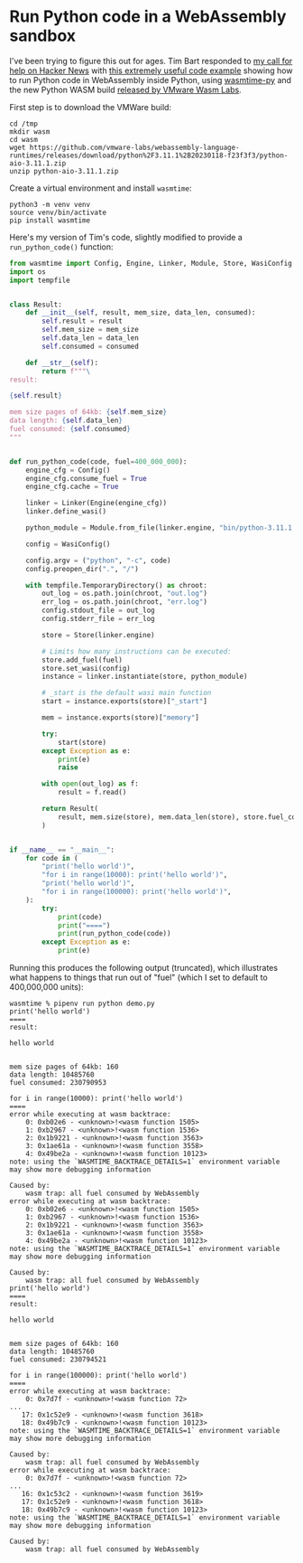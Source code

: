 # Run Python code in a WebAssembly sandbox

I've been trying to figure this out for ages. Tim Bart responded to [my call for help on Hacker News](https://news.ycombinator.com/item?id=34598024) with [this extremely useful code example](https://gist.github.com/pims/711549577759ad1341f1a90860f1f3a5) showing how to run Python code in WebAssembly inside Python, using [wasmtime-py](https://github.com/bytecodealliance/wasmtime-py) and the new Python WASM build [released by VMware Wasm Labs](https://wasmlabs.dev/articles/python-wasm32-wasi/).

First step is to download the VMWare build:

```
cd /tmp
mkdir wasm
cd wasm
wget https://github.com/vmware-labs/webassembly-language-runtimes/releases/download/python%2F3.11.1%2B20230118-f23f3f3/python-aio-3.11.1.zip
unzip python-aio-3.11.1.zip
```
Create a virtual environment and install `wasmtime`:
```
python3 -m venv venv
source venv/bin/activate
pip install wasmtime
```

Here's my version of Tim's code, slightly modified to provide a `run_python_code()` function:

```python
from wasmtime import Config, Engine, Linker, Module, Store, WasiConfig
import os
import tempfile


class Result:
    def __init__(self, result, mem_size, data_len, consumed):
        self.result = result
        self.mem_size = mem_size
        self.data_len = data_len
        self.consumed = consumed

    def __str__(self):
        return f"""\
result:

{self.result}

mem size pages of 64kb: {self.mem_size}
data length: {self.data_len}
fuel consumed: {self.consumed}
"""


def run_python_code(code, fuel=400_000_000):
    engine_cfg = Config()
    engine_cfg.consume_fuel = True
    engine_cfg.cache = True

    linker = Linker(Engine(engine_cfg))
    linker.define_wasi()

    python_module = Module.from_file(linker.engine, "bin/python-3.11.1.wasm")

    config = WasiConfig()

    config.argv = ("python", "-c", code)
    config.preopen_dir(".", "/")

    with tempfile.TemporaryDirectory() as chroot:
        out_log = os.path.join(chroot, "out.log")
        err_log = os.path.join(chroot, "err.log")
        config.stdout_file = out_log
        config.stderr_file = err_log

        store = Store(linker.engine)

        # Limits how many instructions can be executed:
        store.add_fuel(fuel)
        store.set_wasi(config)
        instance = linker.instantiate(store, python_module)

        # _start is the default wasi main function
        start = instance.exports(store)["_start"]

        mem = instance.exports(store)["memory"]

        try:
            start(store)
        except Exception as e:
            print(e)
            raise

        with open(out_log) as f:
            result = f.read()

        return Result(
            result, mem.size(store), mem.data_len(store), store.fuel_consumed()
        )


if __name__ == "__main__":
    for code in (
        "print('hello world')",
        "for i in range(10000): print('hello world')",
        "print('hello world')",
        "for i in range(100000): print('hello world')",
    ):
        try:
            print(code)
            print("====")
            print(run_python_code(code))
        except Exception as e:
            print(e)
```
Running this produces the following output (truncated), which illustrates what happens to things that run out of "fuel" (which I set to default to 400,000,000 units):
```
wasmtime % pipenv run python demo.py 
print('hello world')
====
result:

hello world


mem size pages of 64kb: 160
data length: 10485760
fuel consumed: 230790953

for i in range(10000): print('hello world')
====
error while executing at wasm backtrace:
    0: 0xb02e6 - <unknown>!<wasm function 1505>
    1: 0xb2967 - <unknown>!<wasm function 1536>
    2: 0x1b9221 - <unknown>!<wasm function 3563>
    3: 0x1ae61a - <unknown>!<wasm function 3558>
    4: 0x49be2a - <unknown>!<wasm function 10123>
note: using the `WASMTIME_BACKTRACE_DETAILS=1` environment variable may show more debugging information

Caused by:
    wasm trap: all fuel consumed by WebAssembly
error while executing at wasm backtrace:
    0: 0xb02e6 - <unknown>!<wasm function 1505>
    1: 0xb2967 - <unknown>!<wasm function 1536>
    2: 0x1b9221 - <unknown>!<wasm function 3563>
    3: 0x1ae61a - <unknown>!<wasm function 3558>
    4: 0x49be2a - <unknown>!<wasm function 10123>
note: using the `WASMTIME_BACKTRACE_DETAILS=1` environment variable may show more debugging information

Caused by:
    wasm trap: all fuel consumed by WebAssembly
print('hello world')
====
result:

hello world


mem size pages of 64kb: 160
data length: 10485760
fuel consumed: 230794521

for i in range(100000): print('hello world')
====
error while executing at wasm backtrace:
    0: 0x7d7f - <unknown>!<wasm function 72>
...
   17: 0x1c52e9 - <unknown>!<wasm function 3618>
   18: 0x49b7c9 - <unknown>!<wasm function 10123>
note: using the `WASMTIME_BACKTRACE_DETAILS=1` environment variable may show more debugging information

Caused by:
    wasm trap: all fuel consumed by WebAssembly
error while executing at wasm backtrace:
    0: 0x7d7f - <unknown>!<wasm function 72>
...
   16: 0x1c53c2 - <unknown>!<wasm function 3619>
   17: 0x1c52e9 - <unknown>!<wasm function 3618>
   18: 0x49b7c9 - <unknown>!<wasm function 10123>
note: using the `WASMTIME_BACKTRACE_DETAILS=1` environment variable may show more debugging information

Caused by:
    wasm trap: all fuel consumed by WebAssembly
```

